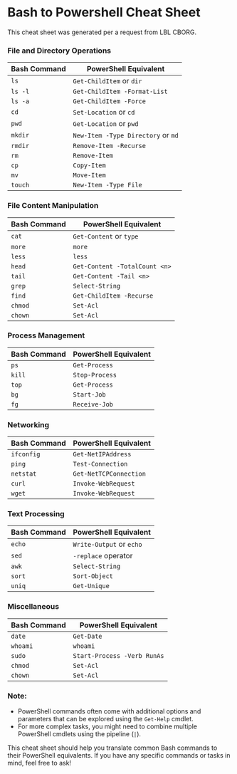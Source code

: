 # Bash to Powershell Cheat Sheet

This cheat sheet was generated per a request from LBL CBORG.

### File and Directory Operations

| **Bash Command**          | **PowerShell Equivalent**         |
|---------------------------|-----------------------------------|
| `ls`                      | `Get-ChildItem` or `dir`          |
| `ls -l`                   | `Get-ChildItem -Format-List`      |
| `ls -a`                   | `Get-ChildItem -Force`            |
| `cd`                      | `Set-Location` or `cd`            |
| `pwd`                     | `Get-Location` or `pwd`           |
| `mkdir`                   | `New-Item -Type Directory` or `md`|
| `rmdir`                   | `Remove-Item -Recurse`            |
| `rm`                      | `Remove-Item`                     |
| `cp`                      | `Copy-Item`                       |
| `mv`                      | `Move-Item`                       |
| `touch`                   | `New-Item -Type File`             |

### File Content Manipulation

| **Bash Command**          | **PowerShell Equivalent**         |
|---------------------------|-----------------------------------|
| `cat`                     | `Get-Content` or `type`           |
| `more`                    | `more`                            |
| `less`                    | `less`                            |
| `head`                    | `Get-Content -TotalCount <n>`     |
| `tail`                    | `Get-Content -Tail <n>`           |
| `grep`                    | `Select-String`                   |
| `find`                    | `Get-ChildItem -Recurse`          |
| `chmod`                   | `Set-Acl`                         |
| `chown`                   | `Set-Acl`                         |

### Process Management

| **Bash Command**          | **PowerShell Equivalent**         |
|---------------------------|-----------------------------------|
| `ps`                      | `Get-Process`                     |
| `kill`                    | `Stop-Process`                    |
| `top`                     | `Get-Process`                     |
| `bg`                      | `Start-Job`                       |
| `fg`                      | `Receive-Job`                     |

### Networking

| **Bash Command**          | **PowerShell Equivalent**         |
|---------------------------|-----------------------------------|
| `ifconfig`                | `Get-NetIPAddress`                |
| `ping`                    | `Test-Connection`                 |
| `netstat`                 | `Get-NetTCPConnection`            |
| `curl`                    | `Invoke-WebRequest`               |
| `wget`                    | `Invoke-WebRequest`               |

### Text Processing

| **Bash Command**          | **PowerShell Equivalent**         |
|---------------------------|-----------------------------------|
| `echo`                    | `Write-Output` or `echo`          |
| `sed`                     | `-replace` operator               |
| `awk`                     | `Select-String`                   |
| `sort`                    | `Sort-Object`                     |
| `uniq`                    | `Get-Unique`                      |

### Miscellaneous

| **Bash Command**          | **PowerShell Equivalent**         |
|---------------------------|-----------------------------------|
| `date`                    | `Get-Date`                        |
| `whoami`                  | `whoami`                          |
| `sudo`                    | `Start-Process -Verb RunAs`       |
| `chmod`                   | `Set-Acl`                         |
| `chown`                   | `Set-Acl`                         |

### Note:
- PowerShell commands often come with additional options and parameters that can be explored using the `Get-Help` cmdlet.
- For more complex tasks, you might need to combine multiple PowerShell cmdlets using the pipeline (`|`).

This cheat sheet should help you translate common Bash commands to their PowerShell equivalents. If you have any specific commands or tasks in mind, feel free to ask!


